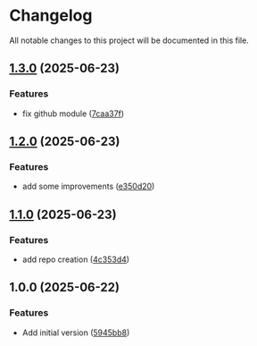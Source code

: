 # Changelog

All notable changes to this project will be documented in this file.

## [1.3.0](https://github.com/yros-cloud/terraform-github-configuration/compare/v1.2.0...v1.3.0) (2025-06-23)


### Features

* fix github module ([7caa37f](https://github.com/yros-cloud/terraform-github-configuration/commit/7caa37f3d81a42c37655298d56e86364ab133d79))

## [1.2.0](https://github.com/yros-cloud/terraform-github-configuration/compare/v1.1.0...v1.2.0) (2025-06-23)


### Features

* add some improvements ([e350d20](https://github.com/yros-cloud/terraform-github-configuration/commit/e350d20da73b9ffa5e38acd84ba04ea8581ddba5))

## [1.1.0](https://github.com/yros-cloud/terraform-github-configuration/compare/v1.0.0...v1.1.0) (2025-06-23)


### Features

* add repo creation ([4c353d4](https://github.com/yros-cloud/terraform-github-configuration/commit/4c353d4d4eddc5cf2b00318be8de32d8a810f898))

## 1.0.0 (2025-06-22)


### Features

* Add initial version ([5945bb8](https://github.com/yros-cloud/terraform-github-configuration/commit/5945bb826139a6399a5cd6213444bdbb29cc4cdc))
